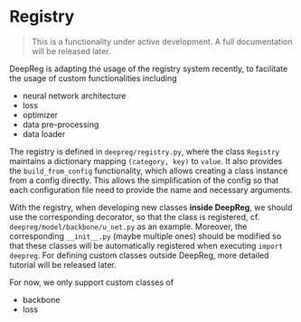 # Registry

> This is a functionality under active development. A full documentation will be
> released later.

DeepReg is adapting the usage of the registry system recently, to facilitate the usage
of custom functionalities including

- neural network architecture
- loss
- optimizer
- data pre-processing
- data loader

The registry is defined in `deepreg/registry.py`, where the class `Registry` maintains a
dictionary mapping `(category, key)` to `value`. It also provides the
`build_from_config` functionality, which allows creating a class instance from a config
directly. This allows the simplification of the config so that each configuration file
need to provide the name and necessary arguments.

With the registry, when developing new classes **inside DeepReg**, we should use the
corresponding decorator, so that the class is registered, cf.
`deepreg/model/backbone/u_net.py` as an example. Moreover, the corresponding
`__init__.py` (maybe multiple ones) should be modified so that these classes will be
automatically registered when executing `import deepreg`. For defining custom classes
outside DeepReg, more detailed tutorial will be released later.

For now, we only support custom classes of

- backbone
- loss
